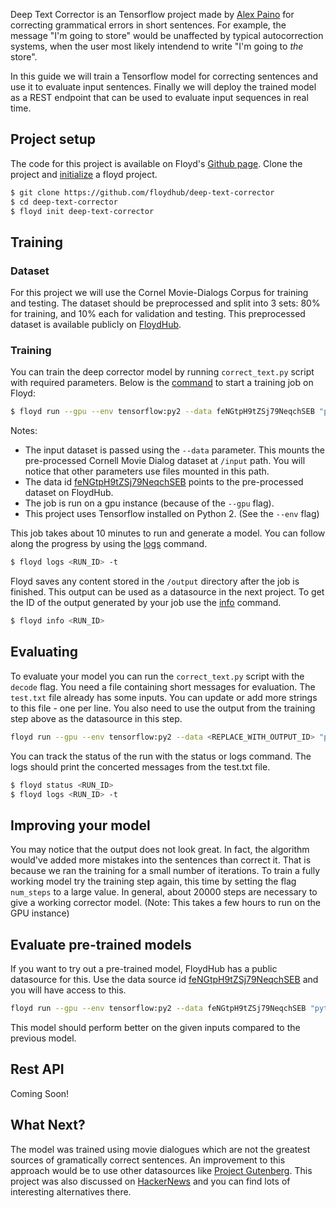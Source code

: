 Deep Text Corrector is an Tensorflow project made by [Alex Paino](https://github.com/atpaino/deep-text-corrector) 
for correcting grammatical errors in short sentences. For example, the message "I'm going to store" 
would be unaffected by typical autocorrection 
systems, when the user most likely intendend to write "I'm going to *the* store".

In this guide we will train a Tensorflow model for correcting sentences and use it to evaluate input sentences. 
Finally we will deploy the trained model as a REST endpoint that can 
be used to evaluate input sequences in real time.

## Project setup

The code for this project is available on Floyd's [Github page](https://github.com/floydhub/deep-text-corrector).
Clone the project and [initialize](../commands/init) a floyd project.

```bash
$ git clone https://github.com/floydhub/deep-text-corrector
$ cd deep-text-corrector
$ floyd init deep-text-corrector
```


## Training

### Dataset

For this project we will use the Cornel Movie-Dialogs Corpus for training and testing. 
The dataset should be preprocessed and split into 3 sets: 80% for training, and 10% 
each for validation and testing. This preprocessed dataset is available publicly on 
[FloydHub](https://www.floydhub.com/viewer/data/R26whR6Pikh8N5Dx3gfF2e/data/).

### Training

You can train the deep corrector model by running `correct_text.py` script with required 
parameters. Below is the [command](../commands/run) to start a training job on Floyd:

```bash
$ floyd run --gpu --env tensorflow:py2 --data feNGtpH9tZSj79NeqchSEB "python correct_text.py --num_steps 1000 --train_path /input/data/movie_dialog_train.txt --val_path /input/data/movie_dialog_val.txt --config DefaultMovieDialogConfig --data_reader_type MovieDialogReader --output_path /output"
```

Notes:

- The input dataset is passed using the `--data` parameter. This mounts the pre-processed 
Cornell Movie Dialog dataset at `/input` path. You will notice that other parameters use files 
mounted in this path.
- The data id [feNGtpH9tZSj79NeqchSEB](https://www.floydhub.com/viewer/data/R26whR6Pikh8N5Dx3gfF2e/) 
points to the pre-processed dataset on FloydHub.
- The job is run on a gpu instance (because of the `--gpu` flag). 
- This project uses Tensorflow installed on Python 2. (See the `--env` flag)

This job takes about 10 minutes to run and generate a model. You can follow along the progress 
by using the [logs](../commands/logs.md) command.

```bash
$ floyd logs <RUN_ID> -t
```
Floyd saves any content stored in the `/output` directory after the job is finished. This output can 
be used as a datasource in the next project. 
To get the ID of the output generated by your job use the [info](../commands/info.md) command.

```bash
$ floyd info <RUN_ID>
```


## Evaluating

To evaluate your model you can run the `correct_text.py` script with the `decode` flag. 
You need a file containing short messages for evaluation. The `test.txt` file already has some 
inputs. You can update or add more strings to this file - one per line. You also need to 
use the output from the training step above as the datasource in this step.

```bash
floyd run --gpu --env tensorflow:py2 --data <REPLACE_WITH_OUTPUT_ID> "python correct_text.py --train_path /input/data/movie_dialog_train.txt --test_path test.txt --config DefaultMovieDialogConfig --data_reader_type MovieDialogReader --input_path /input --decode"
```

You can track the status of the run with the status or logs command. The logs should print the 
concerted messages from the test.txt file.

```bash
$ floyd status <RUN_ID>
$ floyd logs <RUN_ID> -t
```

## Improving your model

You may notice that the output does not look great. In fact, the algorithm would've added more 
mistakes into the sentences than correct it. That is because we ran the training for a small number 
of iterations. To train a fully working model try the training step again, this time by setting 
the flag `num_steps` to a large value. In general, about 20000 steps are necessary to give a 
working corrector model. (Note: This takes a few hours to run on the GPU instance)

## Evaluate pre-trained models

If you want to try out a pre-trained model, FloydHub has a public datasource
for this. Use the data source id [feNGtpH9tZSj79NeqchSEB](https://www.floydhub.com/viewer/data/R26whR6Pikh8N5Dx3gfF2e/)
and you will have access to this.

```bash
floyd run --gpu --env tensorflow:py2 --data feNGtpH9tZSj79NeqchSEB "python correct_text.py --train_path /input/data/movie_dialog_train.txt --test_path test.txt --config DefaultMovieDialogConfig --data_reader_type MovieDialogReader --input_path /input --decode"
```

This model should perform better on the given inputs compared to the previous model.

## Rest API

Coming Soon!

## What Next?

The model was trained using movie dialogues which are not the greatest sources of gramatically correct 
sentences. An improvement to this approach would be to use other datasources like [Project Gutenberg](https://www.gutenberg.org/).
This project was also discussed on [HackerNews](https://news.ycombinator.com/item?id=13350972) and you can 
find lots of interesting alternatives there.
